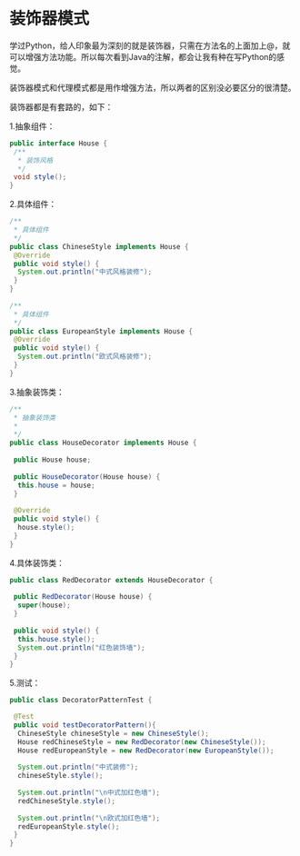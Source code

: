 # 装饰器模式

学过Python，给人印象最为深刻的就是装饰器，只需在方法名的上面加上@，就可以增强方法功能。所以每次看到Java的注解，都会让我有种在写Python的感觉。

装饰器模式和代理模式都是用作增强方法，所以两者的区别没必要区分的很清楚。

装饰器都是有套路的，如下：

1.抽象组件：

```java
public interface House {
 /**
  * 装饰风格
  */
 void style();
}
```

2.具体组件：

```java
/**
 * 具体组件
 */
public class ChineseStyle implements House {
 @Override
 public void style() {
  System.out.println("中式风格装修");
 }
}
 
/**
 * 具体组件
 */
public class EuropeanStyle implements House {
 @Override
 public void style() {
  System.out.println("欧式风格装修");
 }
}
```

3.抽象装饰类：

```java
/**
 * 抽象装饰类
 *
 */
public class HouseDecorator implements House {
 
 public House house;
 
 public HouseDecorator(House house) {
  this.house = house;
 }
 
 @Override
 public void style() {
  house.style();
 }
}
```

4.具体装饰类：

```java
public class RedDecorator extends HouseDecorator {
 
 public RedDecorator(House house) {
  super(house);
 }
 
 public void style() {
  this.house.style();
  System.out.println("红色装饰墙");
 }
}
```

5.测试：

```java
public class DecoratorPatternTest {

 @Test
 public void testDecoratorPattern(){
  ChineseStyle chineseStyle = new ChineseStyle();
  House redChineseStyle = new RedDecorator(new ChineseStyle());
  House redEuropeanStyle = new RedDecorator(new EuropeanStyle());
 
  System.out.println("中式装修");
  chineseStyle.style();
 
  System.out.println("\n中式加红色墙");
  redChineseStyle.style();
 
  System.out.println("\n欧式加红色墙");
  redEuropeanStyle.style();
 }
}
```


